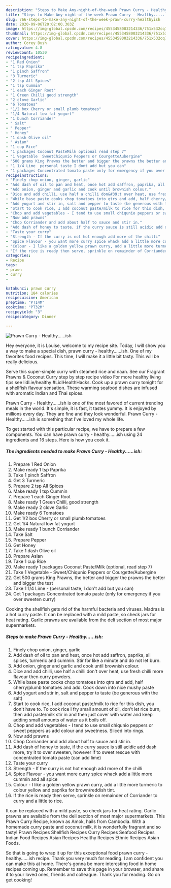 ```yaml
---
description: "Steps to Make Any-night-of-the-week Prawn Curry - Healthy......ish"
title: "Steps to Make Any-night-of-the-week Prawn Curry - Healthy......ish"
slug: 766-steps-to-make-any-night-of-the-week-prawn-curry-healthyish
date: 2020-09-06T20:02:00.303Z
image: https://img-global.cpcdn.com/recipes/4553458003214336/751x532cq70/prawn-curry-healthyish-recipe-main-photo.jpg
thumbnail: https://img-global.cpcdn.com/recipes/4553458003214336/751x532cq70/prawn-curry-healthyish-recipe-main-photo.jpg
cover: https://img-global.cpcdn.com/recipes/4553458003214336/751x532cq70/prawn-curry-healthyish-recipe-main-photo.jpg
author: Corey Bush
ratingvalue: 4.8
reviewcount: 10530
recipeingredient:
- "1 Red Onion"
- "1 tsp Paprika"
- "1 pinch Saffron"
- "3 Turmeric"
- "2 tsp All Spices"
- "1 tsp Cummin"
- "1 each Ginger Root"
- "1 Green Chilli good strength"
- "2 clove Garlic"
- "6 Tomatoes"
- "1/2 box Cherry or small plumb tomatoes"
- "1/4 Natural low fat yogurt"
- "1 bunch Corriander"
- " Salt"
- " Pepper"
- " Honey"
- "1 dash Olive oil"
- " Asian"
- "1 cup Rice"
- "1 packages Coconut PasteMilk optional read step 7"
- "1 Vegetable  SweetChiqunio Peppers or CourgetteAubergine"
- "500 grams King Prawns the better and bigger the prawns the better and bigger the test"
- "1 1/4 Lime  personal taste I dont add but you can"
- "1 packages Concentrated tomato paste only for emergency if you over sweeten curry"
recipeinstructions:
- "Finely chop onion, ginger, garlic"
- "Add dash of oil to pan and heat, once hot add saffron, paprika, all spices, turmeric and cummin. Stir for like a minute and do not let burn."
- "Add onion, ginger and garlic and cook until brownish colour."
- "Dice and add chilli, use half a chilli don&#39;t over heat, use fresh chilli more flavour then curry powders."
- "While base paste cooks chop tomatoes into qtrs and add, half cherry/plumb tomatoes and add. Cook down into nice mushy paste"
- "Add yogurt and stir in, salt and pepper to taste (be generous with the salt)"
- "Start to cook rice, I add coconut paste/milk to rice for this dish, you don&#39;t have to. To cook rice I fry small amount of oil, don&#39;t let rice burn, then add paste/milk stir in and then just cover with water and keep adding small amounts of water as it boils off."
- "Chop and add vegetables - I tend to use small chiqunio peppers or sweet peppers as add colour and sweetness. Sliced into rings."
- "Now add prawns"
- "Chop Corriander and add about half to sauce and stir in."
- "Add dash of honey to taste, if the curry sauce is still acidic add dash more, try it to over sweeten, however if to sweet rescue with concentrated tomato paste (can add lime)"
- "Taste your curry"
- "Strength - If the curry is not hot enough add more of the chilli"
- "Spice Flavour - you want more curry spice whack add a little more cummin and all spice"
- "Colour - I like a golden yellow prawn curry, add a little more turmeric to colour yellow and paprika for brown/reddish tint."
- "If the rice is ready then serve, sprinkle on remainder of Corriander to curry and a little to rice."
categories:
- Recipe
tags:
- prawn
- curry
- 

katakunci: prawn curry  
nutrition: 184 calories
recipecuisine: American
preptime: "PT14M"
cooktime: "PT32M"
recipeyield: "3"
recipecategory: Dinner

---
```



![Prawn Curry - Healthy......ish](https://img-global.cpcdn.com/recipes/4553458003214336/751x532cq70/prawn-curry-healthyish-recipe-main-photo.jpg)

Hey everyone, it is Louise, welcome to my recipe site. Today, I will show you a way to make a special dish, prawn curry - healthy......ish. One of my favorites food recipes. This time, I will make it a little bit tasty. This will be really delicious.

Serve this super-simple curry with steamed rice and naan. See our Fragrant Prawns &amp; Coconut Curry step by step recipe video For more healthy living tips see lidl.ie/healthy #LidlHealthHacks. Cook up a prawn curry tonight for a shellfish flavour sensation. These warming seafood dishes are infused with aromatic Indian and Thai spices.

Prawn Curry - Healthy......ish is one of the most favored of current trending meals in the world. It's simple, it is fast, it tastes yummy. It is enjoyed by millions every day. They are fine and they look wonderful. Prawn Curry - Healthy......ish is something that I've loved my whole life.


To get started with this particular recipe, we have to prepare a few components. You can have prawn curry - healthy......ish using 24 ingredients and 16 steps. Here is how you cook it.

<!--inarticleads1-->

##### The ingredients needed to make Prawn Curry - Healthy......ish:

1. Prepare 1 Red Onion
1. Make ready 1 tsp Paprika
1. Take 1 pinch Saffron
1. Get 3 Turmeric
1. Prepare 2 tsp All Spices
1. Make ready 1 tsp Cummin
1. Prepare 1 each Ginger Root
1. Make ready 1 Green Chilli, good strength
1. Make ready 2 clove Garlic
1. Make ready 6 Tomatoes
1. Get 1/2 box Cherry or small plumb tomatoes
1. Get 1/4 Natural low fat yogurt
1. Make ready 1 bunch Corriander
1. Take  Salt
1. Prepare  Pepper
1. Get  Honey
1. Take 1 dash Olive oil
1. Prepare  Asian
1. Take 1 cup Rice
1. Make ready 1 packages Coconut Paste/Milk (optional, read step 7)
1. Take 1 Vegetable - Sweet/Chiqunio Peppers or Courgette/Aubergine
1. Get 500 grams King Prawns, the better and bigger the prawns the better and bigger the test
1. Take 1 1/4 Lime - (personal taste, I don&#39;t add but you can)
1. Get 1 packages Concentrated tomato paste (only for emergency if you over sweeten curry)


Cooking the shellfish gets rid of the harmful bacteria and viruses. Madras is a hot curry paste. It can be replaced with a mild paste, so check jars for heat rating. Garlic prawns are available from the deli section of most major supermarkets. 

<!--inarticleads2-->

##### Steps to make Prawn Curry - Healthy......ish:

1. Finely chop onion, ginger, garlic
1. Add dash of oil to pan and heat, once hot add saffron, paprika, all spices, turmeric and cummin. Stir for like a minute and do not let burn.
1. Add onion, ginger and garlic and cook until brownish colour.
1. Dice and add chilli, use half a chilli don&#39;t over heat, use fresh chilli more flavour then curry powders.
1. While base paste cooks chop tomatoes into qtrs and add, half cherry/plumb tomatoes and add. Cook down into nice mushy paste
1. Add yogurt and stir in, salt and pepper to taste (be generous with the salt)
1. Start to cook rice, I add coconut paste/milk to rice for this dish, you don&#39;t have to. To cook rice I fry small amount of oil, don&#39;t let rice burn, then add paste/milk stir in and then just cover with water and keep adding small amounts of water as it boils off.
1. Chop and add vegetables - I tend to use small chiqunio peppers or sweet peppers as add colour and sweetness. Sliced into rings.
1. Now add prawns
1. Chop Corriander and add about half to sauce and stir in.
1. Add dash of honey to taste, if the curry sauce is still acidic add dash more, try it to over sweeten, however if to sweet rescue with concentrated tomato paste (can add lime)
1. Taste your curry
1. Strength - If the curry is not hot enough add more of the chilli
1. Spice Flavour - you want more curry spice whack add a little more cummin and all spice
1. Colour - I like a golden yellow prawn curry, add a little more turmeric to colour yellow and paprika for brown/reddish tint.
1. If the rice is ready then serve, sprinkle on remainder of Corriander to curry and a little to rice.


It can be replaced with a mild paste, so check jars for heat rating. Garlic prawns are available from the deli section of most major supermarkets. This Prawn Curry Recipe, known as Amok, hails from Cambodia. With a homemade curry paste and coconut milk, it is wonderfully fragrant and so tasty! Prawn Recipes Shellfish Recipes Curry Recipes Seafood Recipes Indian Food Recipes Asian Recipes Healthy Recipes Ethnic Recipes Asian Foods. 

So that is going to wrap it up for this exceptional food prawn curry - healthy......ish recipe. Thank you very much for reading. I am confident you can make this at home. There's gonna be more interesting food in home recipes coming up. Remember to save this page in your browser, and share it to your loved ones, friends and colleague. Thank you for reading. Go on get cooking!
